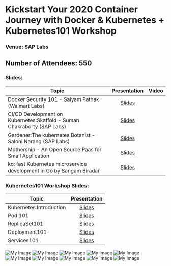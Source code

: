 # Kickstart Your 2020 Container Journey with Docker & Kubernetes + Kubernetes101 Workshop
### Venue: SAP Labs

## Number of Attendees: 550

### Slides:


| Topic        | Presentation          | Video  | 
| ------------- |:-------------:| -----:| 
| Docker Security 101  - Saiyam Pathak (Walmart Labs)| [Slides](https://www.slideshare.net/saiyampathak1/docker-security-101) | | 
| CI/CD Development on Kubernetes:Skaffold - Suman Chakraborty (SAP Labs)| [Slides](https://www.slideshare.net/suchakra012/cicd-development-in-kubernetes-skaffold) |  | 
| Gardener:The kubernetes Botanist - Saloni Narang (SAP Labs) | [Slides](https://www.slideshare.net/SaloniNarang2/gardener-221449692) | 
| Mothership - An Open Source Paas for Small Application | [Slides](https://github.com/collabnix/dockerbangalore/blob/master/slides/18th-Jan-2020-50th-Dockermeetup-SAPLabs/Mothership%20presentation.pdf) | 
| ko: fast Kubernetes microservice development in Go by Sangam Biradar | [Slides](https://www.slideshare.net/sangambiradar370/google-ko-fast-kubernetes-microservice-development-in-go-sangam-biradar-engineitops)||



### Kubernetes101 Workshop Slides:

| Topic        | Presentation          | 
| ------------- |:-------------:| 
| Kubernetes Introduction | [Slides](https://collabnix.github.io/kubelabs/Kubernetes_Intro_slides-1/Kubernetes_Intro_slides-1.html) |  
| Pod 101  | [Slides](https://collabnix.github.io/kubelabs/Pods101_slides/Pods101.html) |  
| ReplicaSet101 | [Slides](https://collabnix.github.io/kubelabs/SlidesReplicaSet101/ReplicaSet101.html) | 
| Deployment101 | [Slides](https://collabnix.github.io/kubelabs/Deployment101_slides/Deployment101.html) | 
| Services101| [Slides](https://collabnix.github.io/kubelabs/Slides_Services101/Services101.html)|


![My Image](https://github.com/collabnix/dockerbangalore/blob/master/slides/18th-Jan-2020-50th-Dockermeetup-SAPLabs/1.jpeg)
![My Image](https://github.com/collabnix/dockerbangalore/blob/master/slides/18th-Jan-2020-50th-Dockermeetup-SAPLabs/2.jpeg)
![My Image](https://github.com/collabnix/dockerbangalore/blob/master/slides/18th-Jan-2020-50th-Dockermeetup-SAPLabs/4.jpeg)
![My Image](https://github.com/collabnix/dockerbangalore/blob/master/slides/18th-Jan-2020-50th-Dockermeetup-SAPLabs/5.jpeg)
![My Image](https://github.com/collabnix/dockerbangalore/blob/master/slides/18th-Jan-2020-50th-Dockermeetup-SAPLabs/6.jpeg)
![My Image](https://github.com/collabnix/dockerbangalore/blob/master/slides/18th-Jan-2020-50th-Dockermeetup-SAPLabs/7.jpeg)
![My Image](https://github.com/collabnix/dockerbangalore/blob/master/slides/18th-Jan-2020-50th-Dockermeetup-SAPLabs/8.jpeg)
![My Image](https://github.com/collabnix/dockerbangalore/blob/master/slides/18th-Jan-2020-50th-Dockermeetup-SAPLabs/9.jpeg)
![My Image](https://github.com/collabnix/dockerbangalore/blob/master/slides/18th-Jan-2020-50th-Dockermeetup-SAPLabs/10.jpeg)
![My Image](https://github.com/collabnix/dockerbangalore/blob/master/slides/18th-Jan-2020-50th-Dockermeetup-SAPLabs/11.jpeg)
